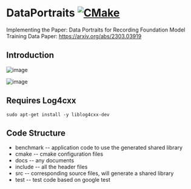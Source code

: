 # DataPortraits [![CMake](https://github.com/intellistream/ModernCPlusProjectTemplate/actions/workflows/cmake.yml/badge.svg?branch=main)](https://github.com/intellistream/ModernCPlusProjectTemplate/actions/workflows/cmake.yml)
Implementing the Paper: Data Portraits for Recording Foundation Model Training Data
Paper: https://arxiv.org/abs/2303.03919

## Introduction

![image](https://github.com/rjzhb/DataPortraits/assets/105226542/5e4aa17a-9ad5-4fc6-b98d-4b3b0a2ccadb)

![image](https://github.com/rjzhb/DataPortraits/assets/105226542/c02dddab-827f-435b-87fd-c987f4180401)

## Requires Log4cxx
```shell
sudo apt-get install -y liblog4cxx-dev
```

## Code Structure
- benchmark -- application code to use the generated shared library
- cmake -- cmake configuration files
- docs -- any documents
- include -- all the header files
- src -- corresponding source files, will generate a shared library
- test -- test code based on google test

